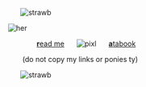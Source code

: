  ⠀ ⠀ ⠀ ⠀ ⠀ ⠀![strawb](https://biscuit2.crd.co/assets/images/gallery09/a9c7170c.gif?v=417d2f39)

⠀ ⠀ ⠀ ⠀ ![her](https://i.ibb.co/h8J5XjC/Untitled103-20241227205708.png)

⠀ ⠀ ⠀ ⠀ ⠀ ⠀ ⠀ ⠀ [**r**ead me](https://pyjamaparty.straw.page)⠀ ⠀![pixl](https://wilardo.crd.co/assets/images/gallery04/4641412f_original.gif?v=f2364dd6 )⠀ ⠀[**a**tabook](https://melomanie.atabook.org/)

⠀ ⠀ ⠀ ⠀ ⠀ ⠀ (do not copy my links or ponies ty)

⠀ ⠀ ⠀ ⠀ ⠀ ⠀![strawb](https://biscuit2.crd.co/assets/images/gallery09/a9c7170c.gif?v=417d2f39) 
